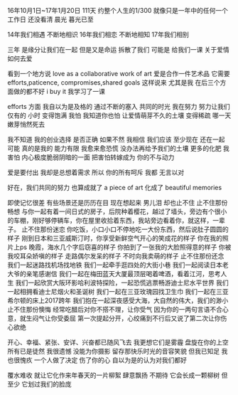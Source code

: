 16年10月1日~17年1月20日
111天
约整个人生的1/300
就像只是一年中的任何一个工作日
还没看清 
晨光
暮光已至

14年我们相遇
不断地相识
16年我们相恋
不断地相知
17年我们相别

三年
是缘分让我们在一起
但是又是命运
拆散了我们
可能是
给我们一课
关于爱情
如何去爱

看到一个地方说
love as a collaborative work of art
爱是合作一件艺术品
它需要
efforts,paticence,
compromises,shared goals
这样说来 尤其是我
在后三个方面做的都不好
i buy it
我学习了一课

efforts 方面
我自以为是及格的
通过不断的塞入
共同的时光
我在努力
努力让我们
仅有的
小时
变得饱满
我怕
我知道你也怕
让爱情萌芽不久的土壤
变得稀疏
哪一天
嫩芽悄然死去

我不知道 我的创业选择
是否正确
如果不然 我相信
我们应该
至少现在 还在一起
可能 真的是我的
能力有限
我愈来愈恐慌
没办法再给予我们的土壤
更多的化肥
我害怕
内心极度脆弱阴暗的一面
把害怕转嫁成为
你的不与动力

爱是要付出
我却是总想着需求
所以
你的所有呵斥
我都 无言以对

好在，我们共同的努力
也算成就了
a piece of art
化成了
beautiful memories

即使记忆很差
有些场景还是历历在目
现在想起来
男儿泪 却也止不住
止不住那份畅想
与你一起有着一间日式的房子，后院种着樱花，越过了墙头，旁边有个很小的车棚，刚好够停辆车，你在屋里收拾着东西，我站旁边看着你，就这样，一辈子。
止不住那份迷恋
 你吃饭，小口小口不停地吃一大份东西，然后说肚子圆圆的样子
 刚到日本和三亚威斯汀时，你享受新鲜空气开心的笑成花的样子
 你在我的照片上ps 晚霞，海水几个字后窃喜的样子
 你拍到了一张我的大脸照得意的样子
 你被我咬耳朵娇嗔的样子
 走路偶尔发呆的样子
 不时向我卖萌的样子
止不住那份还念
 我们一起迷路找机场找地铁
 我们一起牵手逛四处的大街小巷
 我们一起阅读日本老大爷的亲笔感谢信
 我们一起在梅田蓝天大厦最顶层喝着啤酒，看着江河，思考人生
 我们一起欣赏大阪环影哈利波特探险，一起恐慌逃票畅游迪士尼水平世界
 我们一起相拥看迪士尼烟火和圣诞树
 我们一起在三亚玫瑰园找卫生巾
 我们一起在三亚希尔顿的床上2017跨年
 我们抱在一起深夜感受大海，大自然的伟大，我们的渺小
止不住那份懊悔
 经常吃醋后对你不搭不理，让你受气
 因为你的一两句言语不合心意，就生闷气让你受委屈
 第一次提起分开，心绞痛到不行后又说了第二次让你伤心欲绝

开心、幸福、紧张、安详、兴奋都已随风飞去
我更想它们是雾霾
盘旋在你的上空
所有已是徒然
我很遗憾
没能为你摄影
留存那快乐时光的音容笑貌
但我已知足
我也很愧疚
一个人做了决定 伤了你的心
自以为是的认为对我们都好

覆水难收
就让它化作来年春天的一片柳絮
肆意飘扬
不期待
它会长成一颗柳树
但至少
它划过我们的脸庞
















